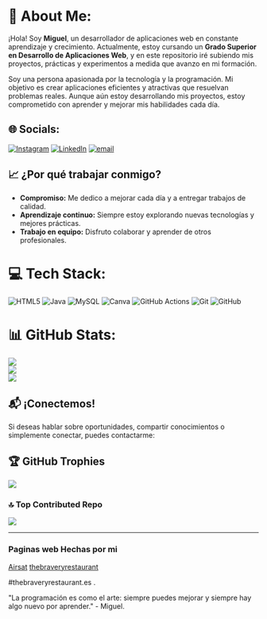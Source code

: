 # 💫 About Me:
¡Hola! Soy **Miguel**, un desarrollador de aplicaciones web en constante aprendizaje y crecimiento. Actualmente, estoy cursando un **Grado Superior en Desarrollo de Aplicaciones Web**, y en este repositorio iré subiendo mis proyectos, prácticas y experimentos a medida que avanzo en mi formación.

Soy una persona apasionada por la tecnología y la programación. Mi objetivo es crear aplicaciones eficientes y atractivas que resuelvan problemas reales. Aunque aún estoy desarrollando mis proyectos, estoy comprometido con aprender y mejorar mis habilidades cada día.
## 🌐 Socials:
[![Instagram](https://img.shields.io/badge/Instagram-%23E4405F.svg?logo=Instagram&logoColor=white)](https://instagram.com/miguel.m_05) [![LinkedIn](https://img.shields.io/badge/LinkedIn-%230077B5.svg?logo=linkedin&logoColor=white)](https://www.linkedin.com/in/miguelmill%C3%A1n/) [![email](https://img.shields.io/badge/Email-D14836?logo=gmail&logoColor=white)](mailto:mlmiguel307@gmail.com) 
## 📈 ¿Por qué trabajar conmigo?

- **Compromiso:** Me dedico a mejorar cada día y a entregar trabajos de calidad.
- **Aprendizaje continuo:** Siempre estoy explorando nuevas tecnologías y mejores prácticas.
- **Trabajo en equipo:** Disfruto colaborar y aprender de otros profesionales.
# 💻 Tech Stack:
![HTML5](https://img.shields.io/badge/html5-%23E34F26.svg?style=for-the-badge&logo=html5&logoColor=white) ![Java](https://img.shields.io/badge/java-%23ED8B00.svg?style=for-the-badge&logo=openjdk&logoColor=white) ![MySQL](https://img.shields.io/badge/mysql-4479A1.svg?style=for-the-badge&logo=mysql&logoColor=white) ![Canva](https://img.shields.io/badge/Canva-%2300C4CC.svg?style=for-the-badge&logo=Canva&logoColor=white) ![GitHub Actions](https://img.shields.io/badge/github%20actions-%232671E5.svg?style=for-the-badge&logo=githubactions&logoColor=white) ![Git](https://img.shields.io/badge/git-%23F05033.svg?style=for-the-badge&logo=git&logoColor=white) ![GitHub](https://img.shields.io/badge/github-%23121011.svg?style=for-the-badge&logo=github&logoColor=white)
# 📊 GitHub Stats:
![](https://github-readme-stats.vercel.app/api?username=Miguel-307&theme=dark&hide_border=true&include_all_commits=false&count_private=false)<br/>
![](https://github-readme-streak-stats.herokuapp.com/?user=Miguel-307&theme=dark&hide_border=true)<br/>
![](https://github-readme-stats.vercel.app/api/top-langs/?username=Miguel-307&theme=dark&hide_border=true&include_all_commits=false&count_private=false&layout=compact)
## 📬 ¡Conectemos!

Si deseas hablar sobre oportunidades, compartir conocimientos o simplemente conectar, puedes contactarme:

## 🏆 GitHub Trophies
![](https://github-profile-trophy.vercel.app/?username=Miguel-307&theme=radical&no-frame=false&no-bg=true&margin-w=4)

### 🔝 Top Contributed Repo
![](https://github-contributor-stats.vercel.app/api?username=Miguel-307&limit=5&theme=dark&combine_all_yearly_contributions=true)

---
### Paginas web Hechas por mi
[Airsat](Airsat.es)
[thebraveryrestaurant](thebraveryrestaurant.es)

#thebraveryrestaurant.es .

"La programación es como el arte: siempre puedes mejorar y siempre hay algo nuevo por aprender." - Miguel.
